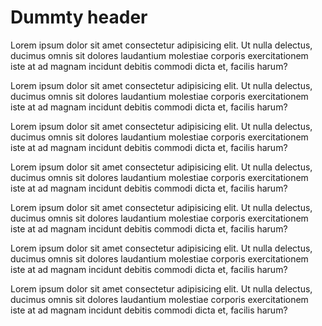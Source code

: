 <html lang="en">

<head>
    <meta charset="UTF-8">
    <meta http-equiv="X-UA-Compatible" content="IE=edge">
    <meta name="viewport" content="width=device-width, initial-scale=1.0">
    <title>Document</title>
    <link rel="stylesheet" href="styles.css">
</head>

<body>
    <h1>Dummty header</h1>
    <p>Lorem ipsum dolor sit amet consectetur adipisicing elit. Ut nulla delectus, ducimus omnis sit dolores laudantium
        molestiae corporis exercitationem iste at ad magnam incidunt debitis commodi dicta et, facilis harum?</p>
    <p>Lorem ipsum dolor sit amet consectetur adipisicing elit. Ut nulla delectus, ducimus omnis sit dolores laudantium
        molestiae corporis exercitationem iste at ad magnam incidunt debitis commodi dicta et, facilis harum?</p>
    <p>Lorem ipsum dolor sit amet consectetur adipisicing elit. Ut nulla delectus, ducimus omnis sit dolores laudantium
        molestiae corporis exercitationem iste at ad magnam incidunt debitis commodi dicta et, facilis harum?</p>
    <p>Lorem ipsum dolor sit amet consectetur adipisicing elit. Ut nulla delectus, ducimus omnis sit dolores laudantium
        molestiae corporis exercitationem iste at ad magnam incidunt debitis commodi dicta et, facilis harum?</p>
    <p>Lorem ipsum dolor sit amet consectetur adipisicing elit. Ut nulla delectus, ducimus omnis sit dolores laudantium
        molestiae corporis exercitationem iste at ad magnam incidunt debitis commodi dicta et, facilis harum?</p>
    <p>Lorem ipsum dolor sit amet consectetur adipisicing elit. Ut nulla delectus, ducimus omnis sit dolores laudantium
        molestiae corporis exercitationem iste at ad magnam incidunt debitis commodi dicta et, facilis harum?</p>
    <p>Lorem ipsum dolor sit amet consectetur adipisicing elit. Ut nulla delectus, ducimus omnis sit dolores laudantium
        molestiae corporis exercitationem iste at ad magnam incidunt debitis commodi dicta et, facilis harum?</p>
</body>

</html>